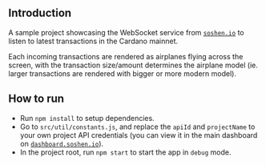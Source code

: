 ## Introduction

A sample project showcasing the WebSocket service from [`soshen.io`](https://soshen.io) to listen to latest transactions in the Cardano mainnet.

Each incoming transactions are rendered as airplanes flying across the screen, with the transaction size/amount determines the airplane model (ie. larger transactions are rendered with bigger or more modern model).

## How to run

- Run `npm install` to setup dependencies.
- Go to `src/util/constants.js`, and replace the `apiId` and `projectName` to your own project API credentials (you can view it in the main dashboard on [`dashboard.soshen.io`](http://dashboard.soshen.io)).
- In the project root, run `npm start` to start the app in `debug` mode.